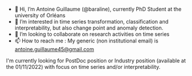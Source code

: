 - 👋 Hi, I’m Antoine Guillaume (@baraline), currently PhD Student at the university of Orléans
- 👀 I’m interested in time series transformation, classification and interpretability, but also change point and anomaly detection.
- 💞️ I’m looking to collaborate on research activities on time series
- 📫 How to reach me : My generic (non institutional email) is antoine.guillaume45@gmail.com

I'm currently looking for PostDoc position or Industry position (available at the 01/11/2022) with focus on time series and/or interpretability.

<!---
baraline/baraline is a ✨ special ✨ repository because its `README.md` (this file) appears on your GitHub profile.
You can click the Preview link to take a look at your changes.
--->
